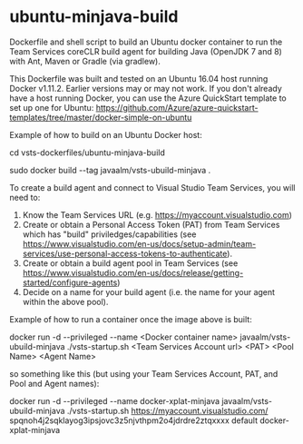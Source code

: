 # ubuntu-minjava-build

Dockerfile and shell script to build an Ubuntu docker container to run the Team Services coreCLR build agent for building
Java (OpenJDK 7 and 8) with Ant, Maven or Gradle (via gradlew).

This Dockerfile was built and tested on an Ubuntu 16.04 host running Docker v1.11.2.  Earlier versions may or may not work.
If you don't already have a host running Docker, you can use the Azure QuickStart template to set up one for Ubuntu:
https://github.com/Azure/azure-quickstart-templates/tree/master/docker-simple-on-ubuntu



Example of how to build on an Ubuntu Docker host:

 cd vsts-dockerfiles/ubuntu-minjava-build

 sudo docker build --tag javaalm/vsts-ubuild-minjava .



To create a build agent and connect to Visual Studio Team Services, you will need to:
1. Know the Team Services URL (e.g. https://myaccount.visualstudio.com)
2. Create or obtain a Personal Access Token (PAT) from Team Services which has "build" priviledges/capabilities 
(see https://www.visualstudio.com/en-us/docs/setup-admin/team-services/use-personal-access-tokens-to-authenticate).
3. Create or obtain a build agent pool in Team Services
(see https://www.visualstudio.com/en-us/docs/release/getting-started/configure-agents)
4. Decide on a name for your build agent (i.e. the name for your agent within the above pool).



Example of how to run a container once the image above is built:

 docker run -d --privileged --name \<Docker container name\> javaalm/vsts-ubuild-minjava ./vsts-startup.sh \<Team Services Account url\> \<PAT\> \<Pool Name\> \<Agent Name\>



so something like this (but using your Team Services Account, PAT, and Pool and Agent names):

 docker run -d --privileged --name docker-xplat-minjava javaalm/vsts-ubuild-minjava ./vsts-startup.sh https://myaccount.visualstudio.com/ spqnoh4j2sqklayog3ipsjovc3z5njvthpm2o4jdrdre2ztqxxxx default docker-xplat-minjava

